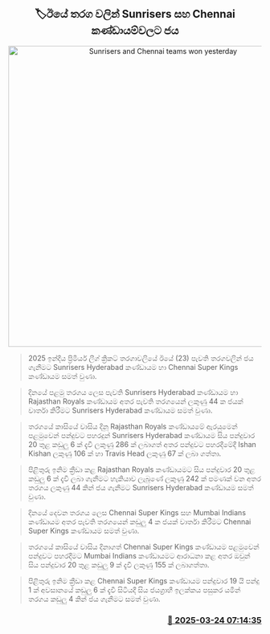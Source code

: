 <p align='center'><b><h2 align='center' title='Sunrisers and Chennai teams won yesterday's matches.'>🏷ඊයේ තරග වලින් Sunrisers සහ Chennai කණ්ඩායම්වලට ජය</h2></b></p>
<p align='center'><img src='https://helakuru.sgp1.cdn.digitaloceanspaces.com/esana/images/lib/ipl-2025-new.jpg' width='600' alt='Sunrisers and Chennai teams won yesterday's matches.'></p>

> 2025 ඉන්දීය ප්‍රිමියර් ලීග් ක්‍රිකට් තරගාවලියේ ඊයේ (23) පැවති තරගවලින් ජය ගැනීමට Sunrisers Hyderabad කණ්ඩායම හා Chennai Super Kings කණ්ඩායම සමත් වුණා.

> දිනයේ පළමු තරගය ලෙස පැවති Sunrisers Hyderabad කණ්ඩායම හා Rajasthan Royals කණ්ඩායම අතර පැවති තරගයෙන් ලකුණු 44 ක ජයක් වාර්තා කිරීමට Sunrisers Hyderabad කණ්ඩායම සමත් වුණා.

> තරගයේ කාසියේ වාසිය දිනූ Rajasthan Royals කණ්ඩායමේ ඇරයුමෙන් පළමුවෙන් පන්දුවට පහරදුන් Sunrisers Hyderabad කණ්ඩායම සිය පන්දුවාර 20 තුළ කඩුලු 6 ක් දැවී ලකුණු 286 ක් ලබාගත් අතර පන්දුවට පහරදීමේදී Ishan Kishan ලකුණු 106 ක් හා Travis Head ලකුණු 67 ක් ලබා ගත්තා.

> පිළිතුරු ඉනිම ක්‍රීඩා කළ Rajasthan Royals කණ්ඩායමට සිය පන්දුවාර 20 තුළ කඩුලු 6 ක් දැවී ලබා ගැනීමට හැකියාව ලැබුණේ ලකුණු 242 ක් පමණක් වන අතර තරගය ලකුණු 44 කින් ජය ගැනීමට Sunrisers Hyderabad කණ්ඩායම සමත් වුණා.

> දිනයේ දෙවන තරගය ලෙස Chennai Super Kings සහ Mumbai Indians කණ්ඩායම අතර පැවති තරගයෙන් කඩුලු 4 ක ජයක් වාර්තා කිරීමට Chennai Super Kings කණ්ඩායම සමත් වුණා.

> තරගයේ කාසියේ වාසිය දිනාගත් Chennai Super Kings කණ්ඩායම පළමුවෙන් පන්දුවට පහරදීමට Mumbai Indians කණ්ඩායමට ආරාධනා කළ අතර ඔවුන් සිය පන්දුවාර 20 තුළ කඩුලු 9 ක් දැවී ලකුණු 155 ක් ලබාගත්තා.

> පිළිතුරු ඉනිම ක්‍රීඩා කළ Chennai Super Kings කණ්ඩායම පන්දුවාර 19 යි පන්දු 1 ක් අවසානයේ කඩුලු 6 ක් දැවී සිටියදී සිය ජයග්‍රාහී ඉලක්කය පසුකර යමින් තරගය කඩුලු 4 කින් ජය ගැනීමට සමත් වුණා.



<h3 align='right'><a href='https://www.helakuru.lk/esana/p/108577/'>📅 2025-03-24 07:14:35</a></h3>
